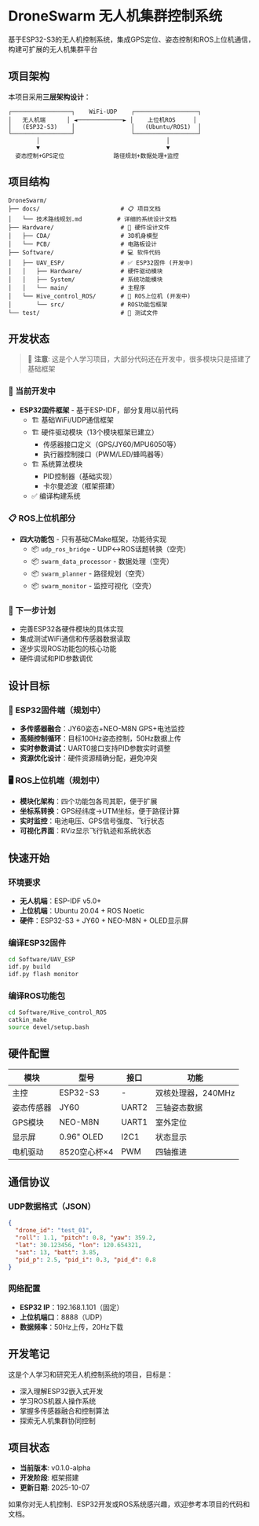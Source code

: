 # DroneSwarm 无人机集群控制系统

基于ESP32-S3的无人机控制系统，集成GPS定位、姿态控制和ROS上位机通信，构建可扩展的无人机集群平台

## 项目架构

本项目采用**三层架构设计**：
```
┌─────────────────┐    WiFi-UDP    ┌──────────────────┐
│   无人机端      │ ◄─────────────► │    上位机ROS     │
│   (ESP32-S3)    │                │   (Ubuntu/ROS1)  │
└─────────────────┘                └──────────────────┘
        │                                    │
        ▼                                    ▼
  姿态控制+GPS定位              路径规划+数据处理+监控
```

## 项目结构

```
DroneSwarm/
├── docs/                       # 📋 项目文档
│   └── 技术路线规划.md          # 详细的系统设计文档
├── Hardware/                   # 🔧 硬件设计文件
│   ├── CDA/                    # 3D机身模型
│   └── PCB/                    # 电路板设计
├── Software/                   # 💻 软件代码
│   ├── UAV_ESP/                # ✅ ESP32固件 (开发中)
│   │   ├── Hardware/           # 硬件驱动模块
│   │   ├── System/             # 系统功能模块
│   │   └── main/               # 主程序
│   └── Hive_control_ROS/       # 🚧 ROS上位机 (开发中)
│       └── src/                # ROS功能包框架
└── test/                       # 🧪 测试文件
```

## 开发状态

> 🚨 **注意**: 这是个人学习项目，大部分代码还在开发中，很多模块只是搭建了基础框架

### 🚧 当前开发中
- **ESP32固件框架** - 基于ESP-IDF，部分复用以前代码
  - 🏗️ 基础WiFi/UDP通信框架
  - 🏗️ 硬件驱动模块（13个模块框架已建立）
    - 传感器接口定义（GPS/JY60/MPU6050等）
    - 执行器控制接口（PWM/LED/蜂鸣器等）
  - 🏗️ 系统算法模块
    - PID控制器（基础实现）
    - 卡尔曼滤波（框架搭建）
  - ✅ 编译构建系统

### 📋 ROS上位机部分
- **四大功能包** - 只有基础CMake框架，功能待实现
  - 📦 `udp_ros_bridge` - UDP↔ROS话题转换（空壳）
  - 📦 `swarm_data_processor` - 数据处理（空壳）
  - 📦 `swarm_planner` - 路径规划（空壳）
  - 📦 `swarm_monitor` - 监控可视化（空壳）

### 🎯 下一步计划
- 完善ESP32各硬件模块的具体实现
- 集成测试WiFi通信和传感器数据读取
- 逐步实现ROS功能包的核心功能
- 硬件调试和PID参数调优

## 设计目标

### 🎯 ESP32固件端（规划中）
- **多传感器融合**：JY60姿态+NEO-M8N GPS+电池监控
- **高频控制循环**：目标100Hz姿态控制，50Hz数据上传
- **实时参数调试**：UART0接口支持PID参数实时调整
- **资源优化设计**：硬件资源精确分配，避免冲突

### 🖥️ ROS上位机端（规划中）
- **模块化架构**：四个功能包各司其职，便于扩展
- **坐标系转换**：GPS经纬度→UTM坐标，便于路径计算
- **实时监控**：电池电压、GPS信号强度、飞行状态
- **可视化界面**：RViz显示飞行轨迹和系统状态

## 快速开始

### 环境要求
- **无人机端**：ESP-IDF v5.0+
- **上位机端**：Ubuntu 20.04 + ROS Noetic
- **硬件**：ESP32-S3 + JY60 + NEO-M8N + OLED显示屏

### 编译ESP32固件
```bash
cd Software/UAV_ESP
idf.py build
idf.py flash monitor
```

### 编译ROS功能包
```bash
cd Software/Hive_control_ROS
catkin_make
source devel/setup.bash
```

## 硬件配置

| 模块 | 型号 | 接口 | 功能 |
|------|------|------|------|
| 主控 | ESP32-S3 | - | 双核处理器，240MHz |
| 姿态传感器 | JY60 | UART2 | 三轴姿态数据 |
| GPS模块 | NEO-M8N | UART1 | 室外定位 |
| 显示屏 | 0.96" OLED | I2C1 | 状态显示 |
| 电机驱动 | 8520空心杯×4 | PWM | 四轴推进 |

## 通信协议

### UDP数据格式（JSON）
```json
{
  "drone_id": "test_01",
  "roll": 1.1, "pitch": 0.8, "yaw": 359.2,
  "lat": 30.123456, "lon": 120.654321,
  "sat": 13, "batt": 3.85,
  "pid_p": 2.5, "pid_i": 0.3, "pid_d": 0.8
}
```

### 网络配置
- **ESP32 IP**：192.168.1.101（固定）
- **上位机端口**：8888（UDP）
- **数据频率**：50Hz上传，20Hz下载

## 开发笔记

这是个人学习和研究无人机控制系统的项目，目标是：
- 深入理解ESP32嵌入式开发
- 学习ROS机器人操作系统
- 掌握多传感器融合和控制算法
- 探索无人机集群协同控制

## 项目状态

- **当前版本**: v0.1.0-alpha
- **开发阶段**: 框架搭建
- **更新日期**: 2025-10-07

如果你对无人机控制、ESP32开发或ROS系统感兴趣，欢迎参考本项目的代码和文档。

